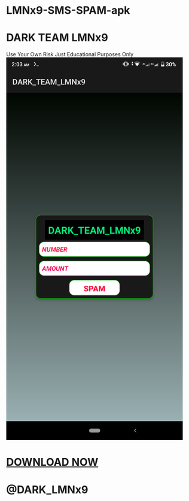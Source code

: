 # LMNx9-SMS-SPAM-apk
# DARK TEAM LMNx9
Use Your Own Risk
Just Educational Purposes Only
![logo](https://github.com/LMNx9-JOHNY/LMNx9-SMS-SPAM-apk/blob/main/Screenshot_20231028-020347.png)
# <a href="https://github.com/LMNx9-JOHNY/LMNx9-SMS-SPAM-apk/raw/main/LMNx9%20SMS%20BOOMB%20v1.0.apk">DOWNLOAD NOW</a>
#  @DARK_LMNx9

